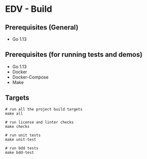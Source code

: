 # EDV - Build

## Prerequisites (General)
- Go 1.13

## Prerequisites (for running tests and demos)
- Go 1.13
- Docker
- Docker-Compose
- Make

## Targets
```
# run all the project build targets
make all

# run license and linter checks
make checks

# run unit tests
make unit-test

# run bdd tests
make bdd-test
```
